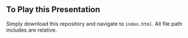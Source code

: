 ## To Play this Presentation

Simply download this repository and navigate to `index.html`. All file path includes are relative.
